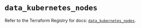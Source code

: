 # `data_kubernetes_nodes`

Refer to the Terraform Registry for docs: [`data_kubernetes_nodes`](https://registry.terraform.io/providers/hashicorp/kubernetes/2.27.0/docs/data-sources/nodes).
